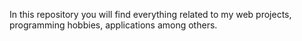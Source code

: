 In this repository you will find everything related to my web projects, programming hobbies, applications among others.
